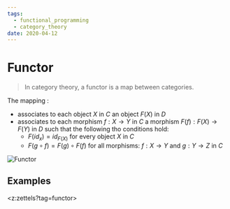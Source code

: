 ```yaml
---
tags:
  - functional_programming
  - category_theory
date: 2020-04-12
---
```


# Functor

> In category theory, a functor is a map between categories.

The mapping :
- associates to each object $X$ in $C$ an object $F(X)$ in $D$
- associates to each morphism $f:X \to Y$ in $C$ a morphism $F(f):F(X) \to F(Y)$ in $D$ such that the following tho conditions hold:
  - $F(id_x) = id_{F(X)}$ for every object $X$ in $C$
  - $F(g \circ f) = F(g) \circ F(f)$ for all morphisms: $f: X \to Y$ and $g: Y \to Z$ in $C$

![Functor](https://ncatlab.org/nlab/files/altfunctor.jpg)

## Examples

<z:zettels?tag=functor>
